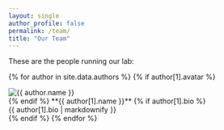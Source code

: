 ```yaml
---
layout: single
author_profile: false
permalink: /team/
title: "Our Team"
---
```


These are the people running our lab:

{% for author in site.data.authors %}
{% if author[1].avatar %}
<div class="author__avatar">
<img src="{{ author.avatar | relative_url }}" alt="{{ author.name }}" itemprop="image">    
</div>
{% endif %}
**{{ author[1].name }}**
{% if author[1].bio %}
<div class="author__bio" itemprop="description">
{{ author[1].bio | markdownify }}
</div>
{% endif %}    
{% endfor %}
